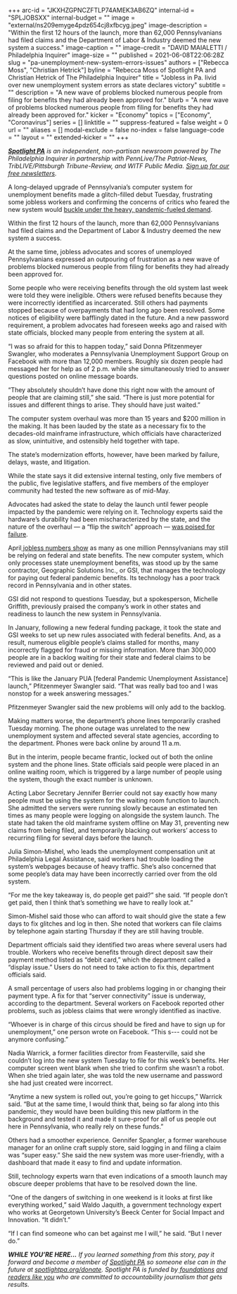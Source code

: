 +++
arc-id = "JKXHZGPNCZFTLP74AMEK3AB6ZQ"
internal-id = "SPLJOBSXX"
internal-budget = ""
image = "external/ns209emyge4pdz654cj8xfbcyg.jpeg"
image-description = "Within the first 12 hours of the launch, more than 62,000 Pennsylvanians had filed claims and the Department of Labor & Industry deemed the new system a success."
image-caption = ""
image-credit = "DAVID MAIALETTI / Philadelphia Inquirer"
image-size = ""
published = 2021-06-08T22:06:28Z
slug = "pa-unemployment-new-system-errors-issues"
authors = ["Rebecca Moss", "Christian Hetrick"]
byline = "Rebecca Moss of Spotlight PA and Christian Hetrick of The Philadelphia Inquirer"
title = "Jobless in Pa. livid over new unemployment system errors as state declares victory"
subtitle = ""
description = "A new wave of problems blocked numerous people from filing for benefits they had already been approved for."
blurb = "A new wave of problems blocked numerous people from filing for benefits they had already been approved for."
kicker = "Economy"
topics = ["Economy", "Coronavirus"]
series = []
linktitle = ""
suppress-featured = false
weight = 0
url = ""
aliases = []
modal-exclude = false
no-index = false
language-code = ""
layout = ""
extended-kicker = ""
+++

<a href="https://www.spotlightpa.org/"><i><b>Spotlight PA</b></i></a><i> is an independent, non-partisan newsroom powered by The Philadelphia Inquirer in partnership with PennLive/The Patriot-News, TribLIVE/Pittsburgh Tribune-Review, and WITF Public Media. </i><a href="https://www.spotlightpa.org/newsletters"><i>Sign up for our free newsletters</i></a><i>.</i>

A long-delayed upgrade of Pennsylvania’s computer system for unemployment benefits made a glitch-filled debut Tuesday, frustrating some jobless workers and confirming the concerns of critics who feared the new system would <a href="https://www.spotlightpa.org/news/2021/05/pa-unemployment-claims-overhaul-ibm-gsi-benefits-labor-industry/" target="_blank">buckle under the heavy, pandemic-fueled demand</a>.

Within the first 12 hours of the launch, more than 62,000 Pennsylvanians had filed claims and the Department of Labor &amp; Industry deemed the new system a success.

At the same time, jobless advocates and scores of unemployed Pennsylvanians expressed an outpouring of frustration as a new wave of problems blocked numerous people from filing for benefits they had already been approved for.

<script src="https://www.spotlightpa.org/embed.js" async></script><div data-spl-embed-version="1" data-spl-src="https://www.spotlightpa.org/embeds/tips/?tip_text=%3Cb%3EAre%20you%20facing%20difficulties%20using%20the%20new%20unemployment%20system%3F%3C%2Fb%3E%20We%20want%20to%20hear%20from%20you."></div>

Some people who were receiving benefits through the old system last week were told they were ineligible. Others were refused benefits because they were incorrectly identified as incarcerated. Still others had payments stopped because of overpayments that had long ago been resolved. Some notices of eligibility were bafflingly dated in the future. And a new password requirement, a problem advocates had foreseen weeks ago and raised with state officials, blocked many people from entering the system at all.

“I was so afraid for this to happen today,” said Donna Pfitzenmeyer Swangler, who moderates a Pennsylvania Unemployment Support Group on Facebook with more than 12,000 members. Roughly six dozen people had messaged her for help as of 2 p.m. while she simultaneously tried to answer questions posted on online message boards.

“They absolutely shouldn’t have done this right now with the amount of people that are claiming still,” she said. “There is just more potential for issues and different things to arise. They should have just waited.”

The computer system overhaul was more than 15 years and $200 million in the making. It has been lauded by the state as a necessary fix to the decades-old mainframe infrastructure, which officials have characterized as slow, unintuitive, and ostensibly held together with tape.

The state’s modernization efforts, however, have been marked by failure, delays, waste, and litigation.

While the state says it did extensive internal testing, only five members of the public, five legislative staffers, and five members of the employer community had tested the new software as of mid-May.

Advocates had asked the state to delay the launch until fewer people impacted by the pandemic were relying on it. Technology experts said the hardware’s durability had been mischaracterized by the state, and the nature of the overhaul — a “flip the switch” approach — <a href="https://www.spotlightpa.org/news/2021/05/pa-unemployment-claims-overhaul-ibm-gsi-benefits-labor-industry/">was poised for failure</a>.

April<a href="https://www.dol.gov/ui/data.pdf"> jobless numbers show</a> as many as one million Pennsylvanians may still be relying on federal and state benefits. The new computer system, which only processes state unemployment benefits, was stood up by the same contractor, Geographic Solutions Inc., or GSI, that manages the technology for paying out federal pandemic benefits. Its technology has a poor track record in Pennsylvania and in other states.

<script src="https://www.spotlightpa.org/embed.js" async></script><div data-spl-embed-version="1" data-spl-src="https://www.spotlightpa.org/embeds/newsletter/"></div>

GSI did not respond to questions Tuesday, but a spokesperson, Michelle Griffith, previously praised the company’s work in other states and readiness to launch the new system in Pennsylvania.

In January, following a new federal funding package, it took the state and GSI weeks to set up new rules associated with federal benefits. And, as a result, numerous eligible people’s claims stalled for months, many incorrectly flagged for fraud or missing information. More than 300,000 people are in a backlog waiting for their state and federal claims to be reviewed and paid out or denied.

“This is like the January PUA [federal Pandemic Unemployment Assistance] launch,” Pfitzenmeyer Swangler said. “That was really bad too and I was nonstop for a week answering messages.”

Pfitzenmeyer Swangler said the new problems will only add to the backlog.

Making matters worse, the department’s phone lines temporarily crashed Tuesday morning. The phone outage was unrelated to the new unemployment system and affected several state agencies, according to the department. Phones were back online by around 11 a.m.

But in the interim, people became frantic, locked out of both the online system and the phone lines. State officials said people were placed in an online waiting room, which is triggered by a large number of people using the system, though the exact number is unknown.

Acting Labor Secretary Jennifer Berrier could not say exactly how many people must be using the system for the waiting room function to launch. She admitted the servers were running slowly because an estimated ten times as many people were logging on alongside the system launch. The state had taken the old mainframe system offline on May 31, preventing new claims from being filed, and temporarily blacking out workers’ access to recurring filing for several days before the launch.

Julia Simon-Mishel, who leads the unemployment compensation unit at Philadelphia Legal Assistance, said workers had trouble loading the system’s webpages because of heavy traffic. She’s also concerned that some people’s data may have been incorrectly carried over from the old system.

“For me the key takeaway is, do people get paid?” she said. “If people don’t get paid, then I think that’s something we have to really look at.”

Simon-Mishel said those who can afford to wait should give the state a few days to fix glitches and log in then. She noted that workers can file claims by telephone again starting Thursday if they are still having trouble.

Department officials said they identified two areas where several users had trouble. Workers who receive benefits through direct deposit saw their payment method listed as “debit card,” which the department called a “display issue.” Users do not need to take action to fix this, department officials said.

A small percentage of users also had problems logging in or changing their payment type. A fix for that “server connectivity” issue is underway, according to the department. Several workers on Facebook reported other problems, such as jobless claims that were wrongly identified as inactive.

“Whoever is in charge of this circus should be fired and have to sign up for unemployment,” one person wrote on Facebook. “This s--- could not be anymore confusing.”

<script src="https://www.spotlightpa.org/embed.js" async></script><div data-spl-embed-version="1" data-spl-src="https://www.spotlightpa.org/embeds/donate/?teaser_text=If%20you%20learned%20something%20from%20this%20report%2C%20pay%20it%20forward%20and%20become%20a%20member%20of%20Spotlight%20PA%20so%20someone%20else%20can%20in%20the%20future."></div>

Nadia Warrick, a former facilities director from Feasterville, said she couldn’t log into the new system Tuesday to file for this week’s benefits. Her computer screen went blank when she tried to confirm she wasn’t a robot. When she tried again later, she was told the new username and password she had just created were incorrect.

“Anytime a new system is rolled out, you’re going to get hiccups,” Warrick said. “But at the same time, I would think that, being so far along into this pandemic, they would have been building this new platform in the background and tested it and made it sure-proof for all of us people out here in Pennsylvania, who really rely on these funds.”

Others had a smoother experience. Gennifer Spangler, a former warehouse manager for an online craft supply store, said logging in and filing a claim was “super easy.” She said the new system was more user-friendly, with a dashboard that made it easy to find and update information.

Still, technology experts warn that even indications of a smooth launch may obscure deeper problems that have to be resolved down the line.

“One of the dangers of switching in one weekend is it looks at first like everything worked,” said Waldo Jaquith, a government technology expert who works at Georgetown University’s Beeck Center for Social Impact and Innovation. “It didn’t.”

“If I can find someone who can bet against me I will,” he said. “But I never do.”

<i><b>WHILE YOU’RE HERE...</b></i><i> If you learned something from this story, pay it forward and become a member of </i><a href="https://www.spotlightpa.org/"><i>Spotlight PA</i></a><i> so someone else can in the future at </i><a href="https://www.spotlightpa.org/donate"><i>spotlightpa.org/donate</i></a><i>. Spotlight PA is funded by</i><a href="https://www.spotlightpa.org/support"><i> foundations</i></a><i> </i><a href="https://www.spotlightpa.org/support"><i>and readers like you</i></a><i> who are committed to accountability journalism that gets results.</i>
